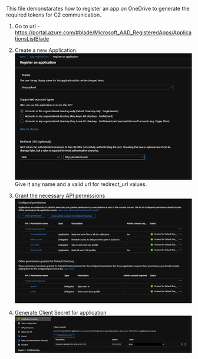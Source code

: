 This file demonstarates how to register an app on OneDrive to generate the required tokens for C2 communication.

1. Go to url -  
	https://portal.azure.com/#blade/Microsoft_AAD_RegisteredApps/ApplicationsListBlade 

2. Create a new Application.  
	<img src="./img/Register.png"/>
	Give it any name and a valid url for redirect_url values.  

3. Grant the necessary API permissions  
	<img src="./img/Permissions.png"/>  

4. Generate Client Secret for application
	<img src="./img/csecret.png"/>

